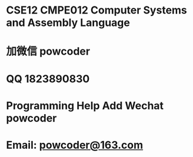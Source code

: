 # CSE12 CMPE012 Computer Systems and Assembly Language
# 加微信 powcoder

# QQ 1823890830

# Programming Help Add Wechat powcoder

# Email: powcoder@163.com

